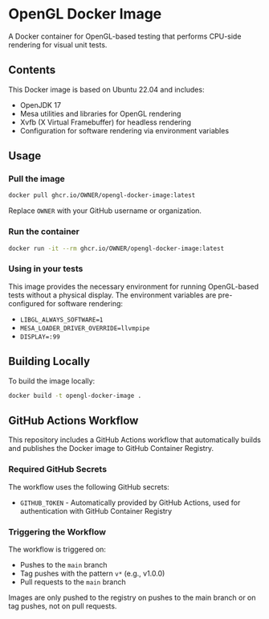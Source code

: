 # OpenGL Docker Image

A Docker container for OpenGL-based testing that performs CPU-side rendering for visual unit tests.

## Contents

This Docker image is based on Ubuntu 22.04 and includes:

- OpenJDK 17
- Mesa utilities and libraries for OpenGL rendering
- Xvfb (X Virtual Framebuffer) for headless rendering
- Configuration for software rendering via environment variables

## Usage

### Pull the image

```bash
docker pull ghcr.io/OWNER/opengl-docker-image:latest
```

Replace `OWNER` with your GitHub username or organization.

### Run the container

```bash
docker run -it --rm ghcr.io/OWNER/opengl-docker-image:latest
```

### Using in your tests

This image provides the necessary environment for running OpenGL-based tests without a physical display. The environment variables are pre-configured for software rendering:

- `LIBGL_ALWAYS_SOFTWARE=1`
- `MESA_LOADER_DRIVER_OVERRIDE=llvmpipe`
- `DISPLAY=:99`

## Building Locally

To build the image locally:

```bash
docker build -t opengl-docker-image .
```

## GitHub Actions Workflow

This repository includes a GitHub Actions workflow that automatically builds and publishes the Docker image to GitHub Container Registry.

### Required GitHub Secrets

The workflow uses the following GitHub secrets:

- `GITHUB_TOKEN` - Automatically provided by GitHub Actions, used for authentication with GitHub Container Registry

### Triggering the Workflow

The workflow is triggered on:
- Pushes to the `main` branch
- Tag pushes with the pattern `v*` (e.g., v1.0.0)
- Pull requests to the `main` branch

Images are only pushed to the registry on pushes to the main branch or on tag pushes, not on pull requests.
